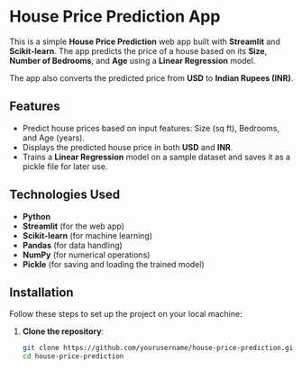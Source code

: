 # House Price Prediction App

This is a simple **House Price Prediction** web app built with **Streamlit** and **Scikit-learn**. The app predicts the price of a house based on its **Size**, **Number of Bedrooms**, and **Age** using a **Linear Regression** model.

The app also converts the predicted price from **USD** to **Indian Rupees (INR)**.

## Features

- Predict house prices based on input features: Size (sq ft), Bedrooms, and Age (years).
- Displays the predicted house price in both **USD** and **INR**.
- Trains a **Linear Regression** model on a sample dataset and saves it as a pickle file for later use.

## Technologies Used

- **Python**
- **Streamlit** (for the web app)
- **Scikit-learn** (for machine learning)
- **Pandas** (for data handling)
- **NumPy** (for numerical operations)
- **Pickle** (for saving and loading the trained model)

## Installation

Follow these steps to set up the project on your local machine:

1. **Clone the repository**:
   ```bash
   git clone https://github.com/yourusername/house-price-prediction.git
   cd house-price-prediction
